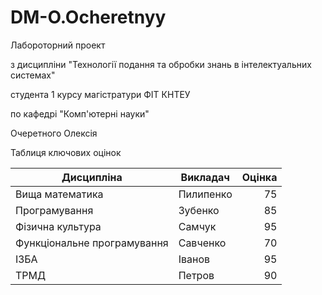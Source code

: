 # DM-O.Ocheretnyy
Лабороторний проект

з дисципліни "Технології подання та обробки знань в інтелектуальних системах"

студента 1 курсу магістратури ФІТ КНТЕУ

по кафедрі "Комп'ютерні науки"

Очеретного Олексія

Таблиця ключових оцінок

Дисципліна | Викладач | Оцінка
--- | --- | ---:
Вища математика | Пилипенко | 75
Програмування | Зубенко | 85
Фізична культура | Самчук | 95
Функціональне програмування | Савченко | 70
ІЗБА | Іванов | 95
ТРМД | Петров | 90
